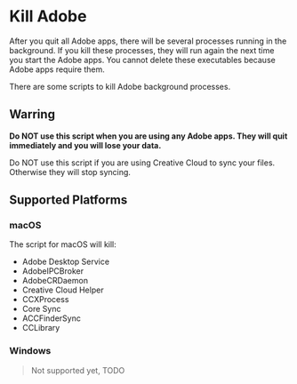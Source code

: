 # Kill Adobe

After you quit all Adobe apps, there will be several processes running in the background. If you kill these processes, they will run again the next time you start the Adobe apps. You cannot delete these executables because Adobe apps require them.

There are some scripts to kill Adobe background processes.

## Warring

**Do NOT use this script when you are using any Adobe apps. They will quit immediately and you will lose your data.**

Do NOT use this script if you are using Creative Cloud to sync your files. Otherwise they will stop syncing.

## Supported Platforms

### macOS

The script for macOS will kill:

- Adobe Desktop Service
- AdobeIPCBroker
- AdobeCRDaemon
- Creative Cloud Helper
- CCXProcess
- Core Sync
- ACCFinderSync
- CCLibrary

### Windows

> Not supported yet, TODO
